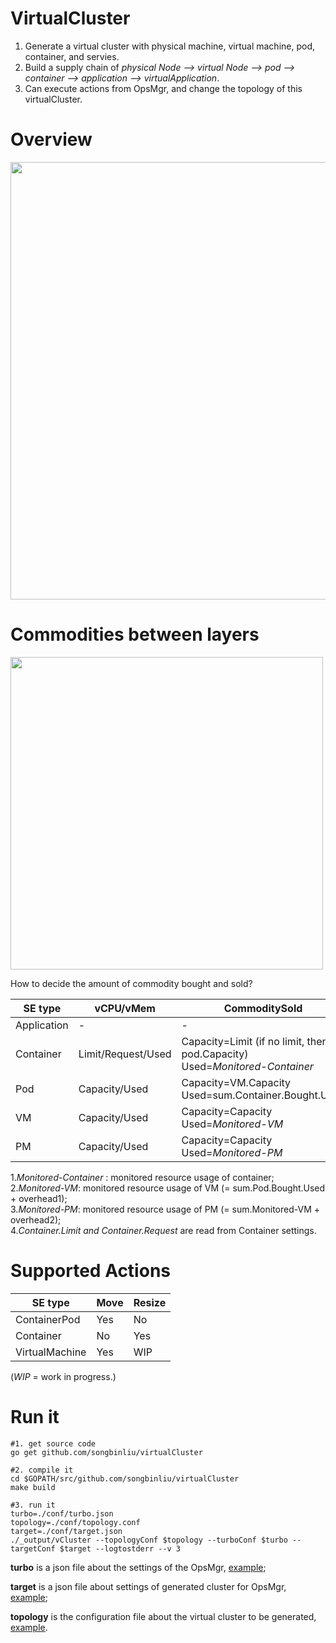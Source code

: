 # VirtualCluster
1. Generate a virtual cluster with physical machine, virtual machine, pod, container, and servies.
2. Build a supply chain of *physical Node --> virtual Node --> pod --> container --> application --> virtualApplication*.
3. Can execute actions from OpsMgr, and change the topology of this virtualCluster.

# Overview
<div >
<img width="700" src="https://github.com/songbinliu/containerChain/blob/master/conf/supplyChain.png">
</div>

# Commodities between layers
<div>
<img width="500" src="https://github.com/songbinliu/containerChain/blob/master/conf/commodity.png">
</div>

How to decide the amount of commodity bought and sold?

|SE type| vCPU/vMem | CommoditySold | CommodityBought |
|-|-|-|-|
| Application | - | - | Used=Container.Sold.Used |
|Container | Limit/Request/Used | Capacity=Limit (if no limit, then pod.Capacity) <br/> Used=*Monitored-Container* | Used=Container.Sold.Used|
|Pod | Capacity/Used | Capacity=VM.Capacity  <br/> Used=sum.Container.Bought.Used | Used=sum.Container.Bought.Used |
|VM | Capacity/Used | Capacity=Capacity <br/> Used=*Monitored-VM* | Used=VM.Capacity|
|PM | Capacity/Used | Capacity=Capacity<br/> Used=*Monitored-PM*| -|

1.*Monitored-Container* : monitored resource usage of container;<br/>
2.*Monitored-VM*: monitored resource usage of VM (= sum.Pod.Bought.Used + overhead1);<br/>
3.*Monitored-PM*: monitored resource usage of PM (= sum.Monitored-VM + overhead2);<br/>
4.*Container.Limit and Container.Request* are read from Container settings.<br/>


# Supported Actions
|SE type| Move | Resize|
|-|-|-|
|ContainerPod| Yes | No |
|Container | No | Yes |
| VirtualMachine |Yes | WIP|

 (*WIP* = work in progress.)

# Run it

```console
#1. get source code
go get github.com/songbinliu/virtualCluster

#2. compile it
cd $GOPATH/src/github.com/songbinliu/virtualCluster
make build

#3. run it
turbo=./conf/turbo.json
topology=./conf/topology.conf
target=./conf/target.json
./_output/vCluster --topologyConf $topology --turboConf $turbo --targetConf $target --logtostderr --v 3 
```

**turbo** is a json file about the settings of the OpsMgr, [example](https://github.com/songbinliu/virtualCluster/blob/master/conf/turbo.json);

**target** is a json file about settings of generated cluster for OpsMgr, [example](https://github.com/songbinliu/virtualCluster/blob/master/conf/target.json);

**topology** is the configuration file about the virtual cluster to be generated, [example](https://github.com/songbinliu/virtualCluster/blob/master/conf/topology.conf).
